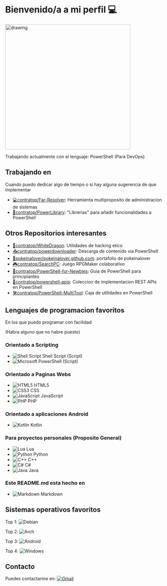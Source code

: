 # Bienvenido/a a mi perfil 💻

<img src="https://attilakrick.com/media/PowerShell-7-Theme.png" alt="drawing" width="400"/>

Trabajando actualmente con el lenguaje: PowerShell (Para DevOps)


## Trabajando en
Cuando puedo dedicar algo de tiempo o si hay alguna sugerencia de que implementar
- [💻contratop/Far-Resolver][far-resolver]: Herramienta multiproposito de administracion de sistemas
- [📖contratop/PowerLibrary][powerlibrary]: "Librerias" para añadir funcionalidades a PowerShell

## Otros Repositorios interesantes
- [🐉contratop/WhiteDragon][WDRepo]: Utilidades de hacking etico
- [📥contratop/powerdownloader][powerdownloader]: Descarga de contenido via PowerShell
- [🌸pokeinalover/pokeinalover.github.com][pokeweb]: portafolio de pokeinalover
- [🎮contratop/SearchPC][fpgame]: Juego RPGMaker colaborativo
- [🧠contratop/PowerShell-for-Newbies][ps4newbies]: Guia de PowerShell para principiantes
- [🔰contratop/powershell-apis][apicollection]: Coleccion de implementacion REST APIs en PowerShell
- [🛠contratop/PowerShell-MultiTool][multitool]: Caja de utilidades en PowerShell

## Lenguajes de programacion favoritos
En los que puedo programar con facilidad

(Habra alguno que no habre puesto)

### **Orientado a Scripting**
- ![Shell Script](https://img.shields.io/badge/shell_script-%23121011.svg?style=for-the-badge&logo=gnu-bash&logoColor=white) Shell Script (Script)
- ![Microsoft](https://img.shields.io/badge/Microsoft-0078D4?style=for-the-badge&logo=microsoft&logoColor=white) PowerShell (Script)

### **Orientado a Paginas Webs**
- ![HTML5](https://img.shields.io/badge/html5-%23E34F26.svg?style=for-the-badge&logo=html5&logoColor=white) HTML5
- ![CSS3](https://img.shields.io/badge/css3-%231572B6.svg?style=for-the-badge&logo=css3&logoColor=white) CSS
- ![JavaScript](https://img.shields.io/badge/javascript-%23323330.svg?style=for-the-badge&logo=javascript&logoColor=%23F7DF1E) JavaScript
- ![PHP](https://img.shields.io/badge/php-%23777BB4.svg?style=for-the-badge&logo=php&logoColor=white) PHP

### **Orientado a aplicaciones Android**
- ![Kotlin](https://img.shields.io/badge/kotlin-%230095D5.svg?style=for-the-badge&logo=kotlin&logoColor=white) Kotlin

### **Para proyectos personales (Proposito General)**
- ![Lua](https://img.shields.io/badge/lua-%232C2D72.svg?style=for-the-badge&logo=lua&logoColor=white) Lua
- ![Python](https://img.shields.io/badge/python-3670A0?style=for-the-badge&logo=python&logoColor=ffdd54) Python
- ![C++](https://img.shields.io/badge/c++-%2300599C.svg?style=for-the-badge&logo=c%2B%2B&logoColor=white) C++
- ![C#](https://img.shields.io/badge/c%23-%23239120.svg?style=for-the-badge&logo=c-sharp&logoColor=white) C#
- ![Java](https://img.shields.io/badge/java-%23ED8B00.svg?style=for-the-badge&logo=java&logoColor=white) Java


### **Este README.md esta hecho en**
- ![Markdown](https://img.shields.io/badge/markdown-%23000000.svg?style=for-the-badge&logo=markdown&logoColor=white) Markdown

## Sistemas operativos favoritos
Top 1: ![Debian](https://img.shields.io/badge/Debian-D70A53?style=for-the-badge&logo=debian&logoColor=white)

Top 2: ![Arch](https://img.shields.io/badge/Arch%20Linux-1793D1?logo=arch-linux&logoColor=fff&style=for-the-badge)

Top 3: ![Android](https://img.shields.io/badge/Android-3DDC84?style=for-the-badge&logo=android&logoColor=white)

Top 4: ![Windows](https://img.shields.io/badge/Windows-0078D6?style=for-the-badge&logo=windows&logoColor=white)


## Contacto
Puedes contactarme en:
[![Gmail](https://img.shields.io/badge/Gmail-D14836?style=for-the-badge&logo=gmail&logoColor=white)](mailto:contratopdever@gmail.com)










[Far-Resolver]: https://github.com/contratop/Far-Resolver
[WDRepo]: https://github.com/contratop/WhiteDragon
[powerdownloader]: https://github.com/contratop/powerdownloader
[pokeweb]: https://github.com/pokeinalover/pokeinalover.github.io
[fpgame]: https://github.com/contratop/SearchPC
[apicollection]: https://github.com/contratop/powershell-apis
[ps4newbies]: https://github.com/contratop/PowerShell-for-Newbie
[multitool]: https://github.com/contratop/PowerShell-MultiTool
[powerlibrary]:https://github.com/contratop/PowerLibrary

